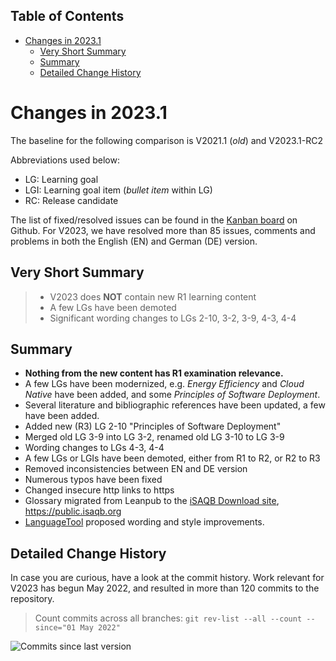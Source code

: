 ## Table of Contents
- [Changes in 2023.1](#changes-in-20231)
  - [Very Short Summary](#very-short-summary)
  - [Summary](#summary)
  - [Detailed Change History](#detailed-change-history)
# Changes in 2023.1

The baseline for the following comparison is V2021.1 (_old_) and V2023.1-RC2

Abbreviations used below:

* LG: Learning goal
* LGI: Learning goal item (_bullet item_ within LG)
* RC: Release candidate
  

The list of fixed/resolved issues can be found in the [Kanban board](https://github.com/isaqb-org/curriculum-foundation/projects/4) on Github.
For V2023, we have resolved more than 85 issues, comments and problems in both the English (EN) and German (DE) version.

## Very Short Summary

>* V2023 does **NOT** contain new R1 learning content 
>* A few LGs have been demoted
>* Significant wording changes to LGs 2-10, 3-2, 3-9, 4-3, 4-4
## Summary

* **Nothing from the new content has R1 examination relevance.**
* A few LGs have been modernized, e.g. _Energy Efficiency_ and _Cloud Native_ have been added, and some _Principles of Software Deployment_. 
* Several literature and bibliographic references have been updated, a few have been added.
* Added new (R3) LG 2-10 "Principles of Software Deployment"
* Merged old LG 3-9 into LG 3-2, renamed old LG 3-10 to LG 3-9
* Wording changes to LGs 4-3, 4-4
* A few LGs or LGIs have been demoted, either from R1 to R2, or R2 to R3
* Removed inconsistencies between EN and DE version
* Numerous typos have been fixed
* Changed insecure http links to https
* Glossary migrated from Leanpub to the [iSAQB Download site](https://public.isaqb.org), https://public.isaqb.org
* [LanguageTool](https://languagetool.org) proposed wording and style improvements. 


## Detailed Change History


In case you are curious, have a look at the commit history. 
Work relevant for V2023 has begun May 2022, and resulted in more than 120 commits to the repository.

>Count commits across all branches:
>`git rev-list --all --count --since="01 May 2022"`

![Commits since last version](https://img.shields.io/github/commits-since/isaqb-org/curriculum-foundation/2021.1-rev4.svg)
